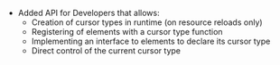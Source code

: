 - Added API for Developers that allows: 
  - Creation of cursor types in runtime (on resource reloads only) 
  - Registering of elements with a cursor type function
  - Implementing an interface to elements to declare its cursor type 
  - Direct control of the current cursor type